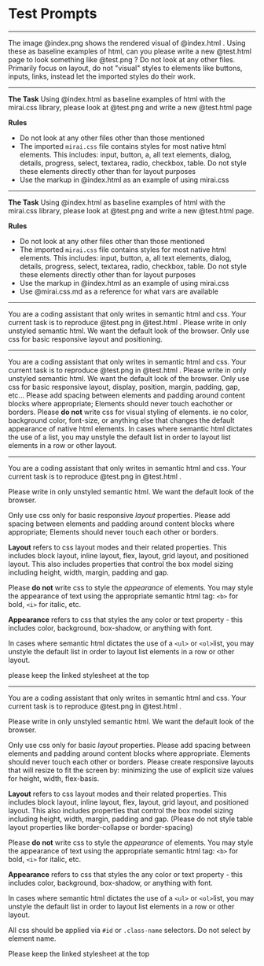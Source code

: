# Test Prompts

---

The image @index.png shows the rendered visual of @index.html . Using these as baseline examples of html, can you please write a new @test.html  page to look something like @test.png ? Do not look at any other files. Primarily focus on layout, do not "visual" styles to elements like buttons, inputs, links, instead let the imported styles do their work.

<!-- Result: including index.png seems to be throwing off the model. It just reproduces index.html. Cursor might not be specifying which image is which? -->

---

**The Task**
Using @index.html as baseline examples of html with the mirai.css library, please look at @test.png and write a new @test.html page

**Rules**
- Do not look at any other files other than those mentioned
- The imported `mirai.css` file contains styles for most native html elements. This includes: input, button, a, all text elements, dialog, details, progress, select, textarea, radio, checkbox, table. Do not style these elements directly other than for layout purposes
- Use the markup in @index.html as an example of using mirai.css

<!-- Result: better, but still unacceptably bad. Model doesn't know how to use variables properly. there are lots of other layout issues. -->

---

**The Task**
Using @index.html as baseline examples of html with the mirai.css library, please look at @test.png and write a new @test.html page.

**Rules**
- Do not look at any other files other than those mentioned
- The imported `mirai.css` file contains styles for most native html elements. This includes: input, button, a, all text elements, dialog, details, progress, select, textarea, radio, checkbox, table. Do not style these elements directly other than for layout purposes
- Use the markup in @index.html  as an example of using mirai.css
- Use @mirai.css.md as a reference for what vars are available

<!-- Result: Individual component usage is really good. Layout is totally wonky, model does not know what classes from index.html example are from mirai and what are not... -->

<!-- Result 2: Claude-3.5-sonnet - less good than last time somehow... -->

<!-- Result 3: Gemini 2.5 pro - better layout, too much styling, added js  -->

---

You are a coding assistant that only writes in semantic html and css. Your current task is to reproduce @test.png in @test.html . Please write in only unstyled semantic html. We want the default look of the browser. Only use css for basic responsive layout and positioning.

<!-- Result: gpt4.1 - back to basics, pretty good output -->

---

You are a coding assistant that only writes in semantic html and css. Your current task is to reproduce @test.png in @test.html . Please write in only unstyled semantic html. We want the default look of the browser. Only use css for basic responsive layout, display, position, margin, padding, gap, etc... Please add spacing between elements and padding around content blocks where appropriate; Elements should never touch eachother or borders. Please **do not** write css for visual styling of elements. ie no color, background color, font-size, or anything else that changes the default appearance of native html elements. In cases where semantic html dictates the use of a list, you may unstyle the default list in order to layout list elements in a row or other layout. 

<!-- Result: better layout, but still adding visual styles -->

---

You are a coding assistant that only writes in semantic html and css. Your current task is to reproduce @test.png in @test.html .  

Please write in only unstyled semantic html. We want the default look of the browser. 

Only use css only for basic responsive *layout* properties. Please add spacing between elements and padding around content blocks where appropriate; Elements should never touch each other or borders. 

**Layout** refers to css layout modes and their related properties. This includes block layout, inline layout, flex, layout, grid layout, and positioned layout. This also includes properties that control the box model sizing including height, width, margin, padding and gap.

Please **do not** write css to style the *appearance* of elements. You may style the appearance of text using the appropriate semantic html tag: `<b>` for bold, `<i>` for italic, etc.

**Appearance** refers to css that styles the any color or text property - this includes color, background, box-shadow, or anything with font. 

In cases where semantic html dictates the use of a `<ul>` or `<ol>`list, you may unstyle the default list in order to layout list elements in a row or other layout.

please keep the linked stylesheet at the top

<!-- Result: Wow, pretty good, we lost the responsive part and it still styled the border and border-radius, but we are getting there -->

---

You are a coding assistant that only writes in semantic html and css. Your current task is to reproduce  @test.png  in @test.html .  

Please write in only unstyled semantic html. We want the default look of the browser. 

Only use css only for basic *layout* properties. Please add spacing between elements and padding around content blocks where appropriate. Elements should never touch each other or borders. Please create responsive layouts that will resize to fit the screen by: minimizing the use of explicit size values for height, width, flex-basis.

**Layout** refers to css layout modes and their related properties. This includes block layout, inline layout, flex, layout, grid layout, and positioned layout. This also includes properties that control the box model sizing including height, width, margin, padding and gap. (Please do not style table layout properties like border-collapse or border-spacing)

Please **do not** write css to style the *appearance* of elements. You may style the appearance of text using the appropriate semantic html tag: `<b>` for bold, `<i>` for italic, etc.

**Appearance** refers to css that styles the any color or text property - this includes color, background, box-shadow, or anything with font. 

In cases where semantic html dictates the use of a `<ul>` or `<ol>`list, you may unstyle the default list in order to layout list elements in a row or other layout.

All css should be applied via `#id` or `.class-name` selectors. Do not select by element name.
 
Please keep the linked stylesheet at the top

<!-- Result: kinda better. -->
